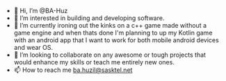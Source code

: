 - 👋 Hi, I’m @BA-Huz
- 👀 I’m interested in building and developing software.
- 🌱 I’m currently ironing out the kinks on a c++ game made without a game engine and when thats done I'm planning to up my Kotlin game with an android app that I want to work for both mobile android devices and wear OS.
- 💞️ I’m looking to collaborate on any awesome or tough projects that would enhance my skills or teach me entirely new ones.
- 📫 How to reach me ba.huzil@sasktel.net

<!---
BA-Huz/BA-Huz is a ✨ special ✨ repository because its `README.md` (this file) appears on your GitHub profile.
You can click the Preview link to take a look at your changes.
--->
